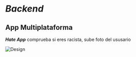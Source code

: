 # _**Backend**_
## App Multiplataforma
_**Hate App**_ comprueba si eres racista, sube foto del ususario 

![Design](https://github.com/sukuzhanay/qr-covid-checker-and-qr-photo-adder-embeder-with-dashboard/blob/main/qrcovid.drawio.png)
